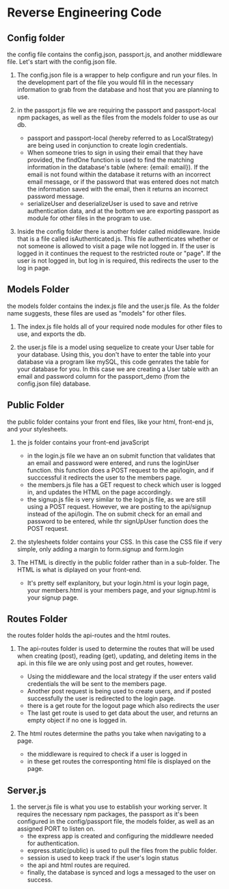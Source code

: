 # Reverse Engineering Code

## Config folder

the config file contains the config.json, passport.js, and another middleware file. Let's start with the config.json file.

1. The config.json file is a wrapper to help configure and run your files. In the development part of the file you would fill in the necessary information to grab from the database and host that you are planning to use.

2. in the passport.js file we are requiring the passport and passport-local npm packages, as well as the files from the models folder to use as our db.
    * passport and passport-local (hereby referred to as LocalStrategy) are being used in conjunction to create login credentials.
    * When someone tries to sign in using their email that they have provided, the findOne function is used to find the matching information in the database's table (where: {email: email}). If the email is not found within the database it returns with an incorrect email message, or if the password that was entered does not match the information saved with the email, then it returns an incorrect password message.
    * serializeUser and deserializeUser is used to save and retrive authentication data, and at the bottom we are exporting passport as module for other files in the program to use.

3. Inside the config folder there is another folder called middleware. Inside that is a file called isAuthenticated.js. This file authenticates whether or not someone is allowed to visit a page wile not logged in. If the user is logged in it continues the request to the restricted route or "page". If the user is not logged in, but log in is required, this redirects the user to the log in page.

## Models Folder

the models folder contains the index.js file and the user.js file. As the folder name suggests, these files are used as "models" for other files.

1. The index.js file holds all of your required node modules for other files to use, and exports the db.

2. the user.js file is a model using sequelize to create your User table for your database. Using this, you don't have to enter the table into your database via a program like mySQL, this code genrates the table for your database for you. In this case we are creating a User table with an email and password column for the passport_demo (from the config.json file) database.

## Public Folder

the public folder contains your front end files, like your html, front-end js, and your stylesheets.

1. the js folder contains your front-end javaScript
    * in the login.js file we have an on submit function that validates that an email and password were entered, and runs the loginUser function. this function does a POST request to the api/login, and if succcessful it redirects the user to the members page.
    * the members.js file has a GET request to check which user is logged in, and updates the HTML on the page accordingly.
    * the signup.js file is very similar to the login.js file, as we are still using a POST request. However, we are posting to the api/signup instead of the api/login. The on submit check for an email and password to be entered, while thr signUpUser function does the POST request.

2. the stylesheets folder contains your CSS. In this case the CSS file if very simple, only adding a margin to form.signup and form.login

3. The HTML is directly in the public folder rather than in a sub-folder. The HTML is what is diplayed on your front-end.
    * It's pretty self explanitory, but your login.html is your login page, your members.html is your members page, and your signup.html is your signup page.

## Routes Folder

the routes folder holds the api-routes and the html routes.

1. The api-routes folder is used to determine the routes that will be used when creating (post), reading (get), updating, and deleting items in the api. in this file we are only using post and get routes, however.
    * Using the middleware and the local strategy if the user enters valid credentials the will be sent to the members page.
    * Another post request is being used to create users, and if posted successfully the user is redirected to the login page.
    * there is a get route for the logout page which also redirects the user
    * The last get route is used to get data about the user, and returns an empty object if no one is logged in.

2. The html routes determine the paths you take when navigating to a page.
    * the middleware is required to check if a user is logged in
    * in these get routes the corresponting html file is displayed on the page.

## Server.js

1. the server.js file is what you use to establish your working server. It requires the necessary npm packages, the passport as it's been configured in the config/passport file, the models folder, as well as an assigned PORT to listen on.
    * the express app is created and configuring the middlewre needed for authentication.
    * express.static(public) is used to pull the files from the public folder.
    * session is used to keep track if the user's login status
    * the api and html routes are required.
    * finally, the database is synced and logs a messaged to the user on success.

